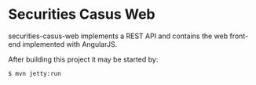 # Securities Casus Web

securities-casus-web implements a REST API and contains the web front-end implemented with AngularJS.

After building this project it may be started by: 

    $ mvn jetty:run
